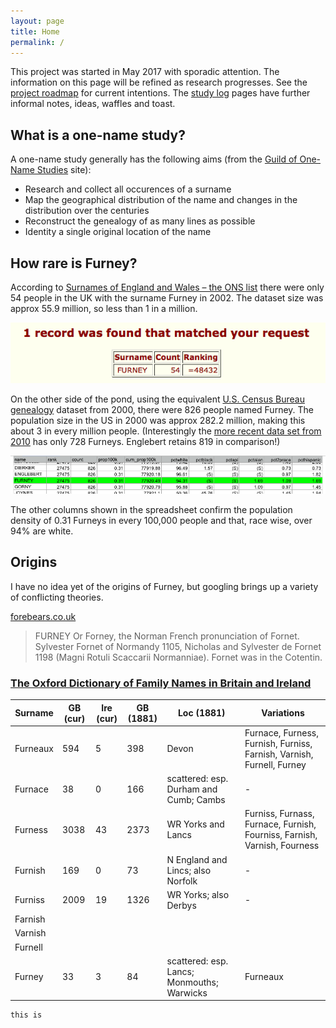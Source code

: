 ```yaml
---
layout: page
title: Home
permalink: /
---
```


This project was started in May 2017 with sporadic attention. The information on this page will be refined as research progresses. See the [project roadmap](/roadmap/) for current intentions. The [study log](/slog/) pages have further informal notes, ideas, waffles and toast.

## What is a one-name study?

A one-name study generally has the following aims (from the [Guild of One-Name Studies](http://one-name.org) site):

* Research and collect all occurences of a surname
* Map the geographical distribution of the name and changes in the distribution over the centuries
* Reconstruct the genealogy of as many lines as possible
* Identity a single original location of the name

## How rare is Furney?

According to [Surnames of England and Wales – the ONS list](http://www.taliesin-arlein.net/names/) there were only 54 people in the UK with the surname Furney in 2002. The dataset size was approx 55.9 million, so less than 1 in a million.

![The ONS List results for Furney](/assets/images/surnames-of-england-and-wales-the-ons-list-results-for-furney.png)

On the other side of the pond, using the equivalent [U.S. Census Bureau genealogy](https://www.census.gov/topics/population/genealogy/data/2000_surnames.html) dataset from 2000, there were 826 people named Furney. The population size in the US in 2000 was approx 282.2 million, making this about 3 in every million people. (Interestingly the [more recent data set from 2010](https://www.census.gov/topics/population/genealogy/data/2010_surnames.html) has only 728 Furneys. Englebert retains 819 in comparison!)

![US Census 2000 frequency results for Furney](/assets/images/united-states-census-2000-frequency-for-furney.png)

The other columns shown in the spreadsheet confirm the population density of 0.31 Furneys in every 100,000 people and that, race wise, over 94% are white.

## Origins

I have no idea yet of the origins of Furney, but googling brings up a variety of conflicting theories.

[forebears.co.uk](http://forebears.co.uk/surnames/furney)

>   FURNEY Or Forney, the Norman French pronunciation of Fornet. Sylvester Fornet of Normandy 1105, Nicholas and Sylvester de Fornet 1198 (Magni Rotuli Scaccarii Normanniae). Fornet was in the Cotentin.

### [The Oxford Dictionary of Family Names in Britain and Ireland](http://www.oxfordreference.com/view/10.1093/acref/9780199677764.001.0001/acref-9780199677764)



Surname | GB (cur) | Ire (cur) | GB (1881) | Loc (1881) | Variations
---|---|---|---|---|---
Furneaux | 594 | 5 | 398 | Devon | Furnace, Furness, Furnish, Furniss, Farnish, Varnish, Furnell, Furney | Norman, English: locative name from either of two places in Normandy called Fourneaux ‘(the) furnaces’, one in Manche, the other in Calvados.
Furnace | 38 | 0 | 166 | scattered: esp. Durham and Cumb; Cambs | - | English: (i) usually a variant of Furness. (ii) sometimes perhaps a variant of Furneaux.
Furness | 3038 | 43 | 2373 | WR Yorks and Lancs | Furniss, Furnass, Furnace, Furnish, Fourniss, Farnish, Varnish, Fourness | 1. English: locative name from the district of Furness (Lancs). 2. Norman, English: occasionally it may be a variant of Furneaux. The two names were sometimes confused.
Furnish | 169 | 0 | 73 | N England and Lincs; also Norfolk | - | English: (i) usually a variant of Furness. (ii) alternatively a variant of Furneaux.
Furniss | 2009 | 19 | 1326 | WR Yorks; also Derbys | - | English: (i) see Furness. (ii) see Furneaux. 
Farnish |
Varnish |
Furnell |
Furney | 33 | 3 | 84 | scattered: esp. Lancs; Monmouths; Warwicks | Furneaux

    this is 

